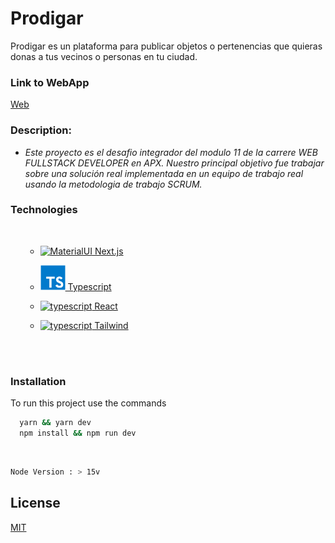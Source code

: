 # Prodigar

Prodigar es un plataforma para publicar objetos o pertenencias que quieras donas a tus vecinos o personas en tu ciudad.

### Link to WebApp

[Web](https://prodigar.vercel.app/)

### Description:

- _Este proyecto es el desafio integrador del modulo 11 de la carrere WEB FULLSTACK DEVELOPER en APX. Nuestro principal objetivo fue trabajar sobre una solución real implementada en un equipo de trabajo real usando la metodologia de trabajo SCRUM._

### Technologies

<br/>
<ul align="start">

- <a href="https://nextjs.org/" target="_blank"> <img src="https://www.drupal.org/files/project-images/nextjs-icon-dark-background.png" alt="MaterialUI" width="40" height="40" /> Next.js</a>

- <a href="https://www.typescriptlang.org/" target="_blank"> <img src="https://raw.githubusercontent.com/devicons/devicon/master/icons/typescript/typescript-original.svg" alt="typescript" width="40" height="40"/> Typescript</a>

- <a href="https://reactjs.org/" target="_blank"> <img src="https://upload.wikimedia.org/wikipedia/commons/thumb/4/47/React.svg/800px-React.svg.png" alt="typescript" width="40" height="35"/> React</a>

- <a href="https://tailwindcss.com/" target="_blank"> <img src="https://upload.wikimedia.org/wikipedia/commons/thumb/d/d5/Tailwind_CSS_Logo.svg/600px-Tailwind_CSS_Logo.svg.png" alt="typescript" width="40" height="40"/> Tailwind</a>

</ul>
<br/>
<br/>

### Installation

To run this project use the commands

```bash
  yarn && yarn dev
  npm install && npm run dev
```

<br/>

```bash
Node Version : > 15v
```

## License

[MIT](https://choosealicense.com/licenses/mit/)

